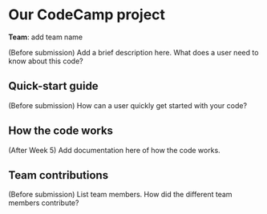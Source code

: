 # Our CodeCamp project

**Team**: add team name   

(Before submission) Add a brief description here. What does a
user need to know about this code?  

## Quick-start guide

(Before submission) How can a user quickly get started with your code?  

## How the code works

(After Week 5) Add documentation here of how the code works.  

## Team contributions

(Before submission) List team members. How did the different team
members contribute?  
